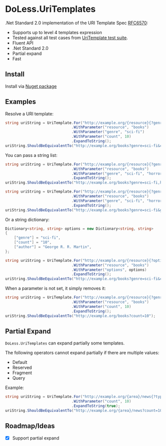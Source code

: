 # DoLess.UriTemplates

.Net Standard 2.0 implementation of the URI Template Spec [RFC6570](http://tools.ietf.org/html/rfc6570):

* Supports up to level 4 templates expression
* Tested against all test cases from [UriTemplate test suite](https://github.com/uri-templates/uritemplate-test).
* Fluent API
* .Net Standard 2.0
* Partial expand
* Fast

## Install

Install via [Nuget package](https://www.nuget.org/packages/DoLess.UriTemplates)

## Examples

Resolve a URI template:

```csharp
string uriString = UriTemplate.For("http://example.org/{resource}{?genre,count}")
                              .WithParameter("resource", "books")
                              .WithParameter("genre", "sci-fi")
                              .WithParameter("count", 10)
                              .ExpandToString();
uriString.ShouldBeEquivalentTo("http://example.org/books?genre=sci-fi&count=10");
```

You can pass a string list:

```csharp
string uriString = UriTemplate.For("http://example.org/{resource}{?genre}")
                              .WithParameter("resource", "books")
                              .WithParameter("genre", "sci-fi", "horror", "fantasy")
                              .ExpandToString();
uriString.ShouldBeEquivalentTo("http://example.org/books?genre=sci-fi,horror,fantasy");
```

```csharp
string uriString = UriTemplate.For("http://example.org/{resource}{?genre*}")
                              .WithParameter("resource", "books")
                              .WithParameter("genre", "sci-fi", "horror", "fantasy")
                              .ExpandToString();
uriString.ShouldBeEquivalentTo("http://example.org/books?genre=sci-fi&genre=horror&genre=fantasy");
```

Or a string dictionary:

```csharp
Dictionary<string, string> options = new Dictionary<string, string>
{
    ["genre"] = "sci-fi",
    ["count"] = "10",
    ["author"] = "George R. R. Martin",
};

string uriString = UriTemplate.For("http://example.org/{resource}{?options*}")
                              .WithParameter("resource", "books")
                              .WithParameter("options", options)
                              .ExpandToString();
uriString.ShouldBeEquivalentTo("http://example.org/books?genre=sci-fi&count=10&author=George%20R.%20R.%20Martin");
```

When a parameter is not set, it simply removes it:

```csharp
string uriString = UriTemplate.For("http://example.org/{resource}{?genre,count}")
                              .WithParameter("resource", "books")
                              .WithParameter("count", 10)
                              .ExpandToString();
uriString.ShouldBeEquivalentTo("http://example.org/books?count=10");
```

## Partial Expand

`DoLess.UriTemplates` can expand partially some templates.

The following operators cannot expand partially if there are multiple values:

* Default
* Reserved
* Fragment
* Query

Example:

```csharp
string uriString = UriTemplate.For("http://example.org/{area}/news{?type,count}")
                              .WithParameter("count", 10)
                              .ExpandToString(true);
uriString.ShouldBeEquivalentTo("http://example.org/{area}/news?count=10{&type}");
```

## Roadmap/Ideas

- [x] Support partial expand